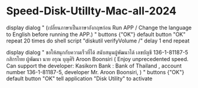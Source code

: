 # Speed-Disk-Utillty-Mac-all-2024

display dialog " (เปลี่ยนภาษาเป็นภาษาอังกฤษก่อน Run APP / Change the language to English before running the APP.)  " buttons {"OK"} default button "OK"
repeat 20 times
	do shell script "diskutil verifyVolume /"
	delay 1
end repeat

display dialog "  ขอให้สนุกกับความเร็วที่ได้ สนับสนุนผู้พัฒนาได้  เลขบัญชี 136-1-81187-5 กสิกรไทย ผู้พัฒนา นาย อรุณ บุญศิริ Aroon Boonsiri 
( Enjoy unprecedented speed. Can support the developer: Kasikorn Bank : Bank of Thailand , account number 136-1-81187-5, developer Mr. Aroon Boonsiri, ) " buttons {"OK"} default button "OK"
tell application "Disk Utility" to activate
